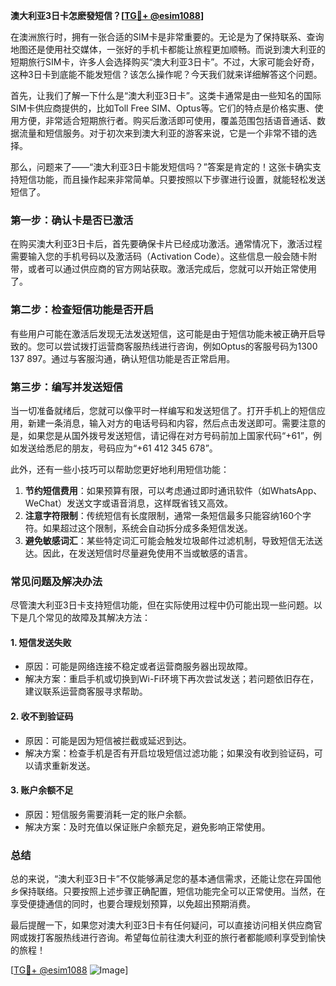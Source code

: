 **澳大利亚3日卡怎麽發短信？[[TG💪+ @esim1088](https://t.me/s/esim1088)]**

在澳洲旅行时，拥有一张合适的SIM卡是非常重要的。无论是为了保持联系、查询地图还是使用社交媒体，一张好的手机卡都能让旅程更加顺畅。而说到澳大利亚的短期旅行SIM卡，许多人会选择购买“澳大利亚3日卡”。不过，大家可能会好奇，这种3日卡到底能不能发短信？该怎么操作呢？今天我们就来详细解答这个问题。

首先，让我们了解一下什么是“澳大利亚3日卡”。这类卡通常是由一些知名的国际SIM卡供应商提供的，比如Toll Free SIM、Optus等。它们的特点是价格实惠、使用方便，非常适合短期旅行者。购买后激活即可使用，覆盖范围包括语音通话、数据流量和短信服务。对于初次来到澳大利亚的游客来说，它是一个非常不错的选择。

那么，问题来了——“澳大利亚3日卡能发短信吗？”答案是肯定的！这张卡确实支持短信功能，而且操作起来非常简单。只要按照以下步骤进行设置，就能轻松发送短信了。

### **第一步：确认卡是否已激活**
在购买澳大利亚3日卡后，首先要确保卡片已经成功激活。通常情况下，激活过程需要输入您的手机号码以及激活码（Activation Code）。这些信息一般会随卡附带，或者可以通过供应商的官方网站获取。激活完成后，您就可以开始正常使用了。

### **第二步：检查短信功能是否开启**
有些用户可能在激活后发现无法发送短信，这可能是由于短信功能未被正确开启导致的。您可以尝试拨打运营商客服热线进行咨询，例如Optus的客服号码为1300 137 897。通过与客服沟通，确认短信功能是否正常启用。

### **第三步：编写并发送短信**
当一切准备就绪后，您就可以像平时一样编写和发送短信了。打开手机上的短信应用，新建一条消息，输入对方的电话号码和内容，然后点击发送即可。需要注意的是，如果您是从国外拨号发送短信，请记得在对方号码前加上国家代码“+61”，例如发送给悉尼的朋友，号码应为“+61 412 345 678”。

此外，还有一些小技巧可以帮助您更好地利用短信功能：

1. **节约短信费用**：如果预算有限，可以考虑通过即时通讯软件（如WhatsApp、WeChat）发送文字或语音消息，这样既省钱又高效。
2. **注意字符限制**：传统短信有长度限制，通常一条短信最多只能容纳160个字符。如果超过这个限制，系统会自动拆分成多条短信发送。
3. **避免敏感词汇**：某些特定词汇可能会触发垃圾邮件过滤机制，导致短信无法送达。因此，在发送短信时尽量避免使用不当或敏感的语言。

### **常见问题及解决办法**

尽管澳大利亚3日卡支持短信功能，但在实际使用过程中仍可能出现一些问题。以下是几个常见的故障及其解决方法：

#### **1. 短信发送失败**
- 原因：可能是网络连接不稳定或者运营商服务器出现故障。
- 解决方案：重启手机或切换到Wi-Fi环境下再次尝试发送；若问题依旧存在，建议联系运营商客服寻求帮助。

#### **2. 收不到验证码**
- 原因：可能是因为短信被拦截或延迟到达。
- 解决方案：检查手机是否有开启垃圾短信过滤功能；如果没有收到验证码，可以请求重新发送。

#### **3. 账户余额不足**
- 原因：短信服务需要消耗一定的账户余额。
- 解决方案：及时充值以保证账户余额充足，避免影响正常使用。

### **总结**
总的来说，“澳大利亚3日卡”不仅能够满足您的基本通信需求，还能让您在异国他乡保持联络。只要按照上述步骤正确配置，短信功能完全可以正常使用。当然，在享受便捷通信的同时，也要合理规划预算，以免超出预期消费。

最后提醒一下，如果您对澳大利亚3日卡有任何疑问，可以直接访问相关供应商官网或拨打客服热线进行咨询。希望每位前往澳大利亚的旅行者都能顺利享受到愉快的旅程！

[[TG💪+ @esim1088](https://t.me/s/esim1088) ![Image](https://i.postimg.cc/4NQfJmqS/Snipaste-2025-05-13-00-14-12.png)]